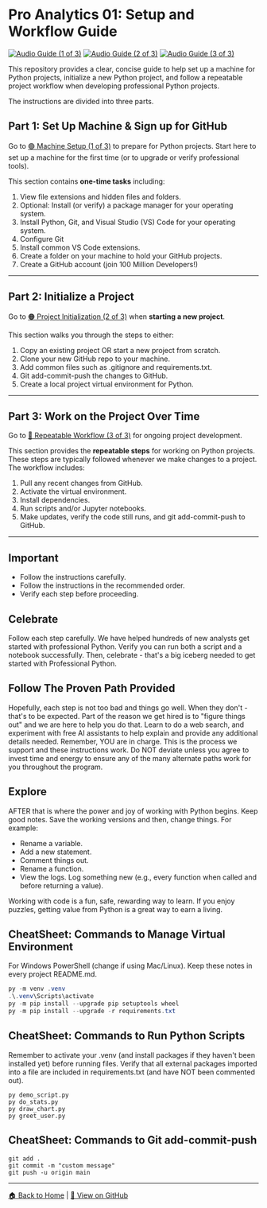 # Pro Analytics 01: Setup and Workflow Guide

[![Audio Guide (1 of 3)](https://img.shields.io/badge/Audio%20Guide-1%20of%203-brightgreen)](https://denisecase.github.io/pro-analytics-01/01-machine-setup/MACHINE-SETUP.html)  [![Audio Guide (2 of 3)](https://img.shields.io/badge/Audio%20Guide-2%20of%203-orange)](https://denisecase.github.io/pro-analytics-01/02-project-initialization/PROJECT-INITIALIZATION.html)  [![Audio Guide (3 of 3)](https://img.shields.io/badge/Audio%20Guide-3%20of%203-blue)](https://denisecase.github.io/pro-analytics-01/03-repeatable-workflow/REPEATABLE-WORKFLOW.html)

This repository provides a clear, concise guide to help set up a machine for Python projects, 
initialize a new Python project, and follow a repeatable project workflow 
when developing professional Python projects. 

The instructions are divided into three parts.

## Part 1: Set Up Machine & Sign up for GitHub
Go to [🟢 Machine Setup (1 of 3)](https://denisecase.github.io/pro-analytics-01/01-machine-setup/MACHINE-SETUP.html) to prepare for Python projects.
Start here to set up a machine for the first time (or to upgrade or verify professional tools).

This section contains **one-time tasks** including:
1. View file extensions and hidden files and folders.
2. Optional: Install (or verify) a package manager for your operating system.
3. Install Python, Git, and Visual Studio (VS) Code for your operating system.
4. Configure Git
5. Install common VS Code extensions.
6. Create a folder on your machine to hold your GitHub projects. 
7. Create a GitHub account (join 100 Million Developers!)

---

## Part 2: Initialize a Project
Go to [🟠 Project Initialization (2 of 3)](https://denisecase.github.io/pro-analytics-01/02-project-initialization/PROJECT-INITIALIZATION.html)  when **starting a new project**.

This section walks you through the steps to either:
1. Copy an existing project OR start a new project from scratch.
2. Clone your new GitHub repo to your machine. 
3. Add common files such as .gitignore and requirements.txt.
4. Git add-commit-push the changes to GitHub.
5. Create a local project virtual environment for Python.

---

## Part 3: Work on the Project Over Time
Go to [🔵 Repeatable Workflow (3 of 3)](https://denisecase.github.io/pro-analytics-01/03-repeatable-workflow/REPEATABLE-WORKFLOW.html) for ongoing project development.

This section provides the **repeatable steps** for working on Python projects. 
These steps are typically followed whenever we make changes to a project. The workflow includes:
1. Pull any recent changes from GitHub.
2. Activate the virtual environment.
3. Install dependencies.
4. Run scripts and/or Jupyter notebooks.
5. Make updates, verify the code still runs, and git add-commit-push to GitHub. 

---

## Important

- Follow the instructions carefully.
- Follow the instructions in the recommended order.
- Verify each step before proceeding. 

## Celebrate
Follow each step carefully. 
We have helped hundreds of new analysts get started with professional Python. 
Verify you can run both a script and a notebook successfully. 
Then, celebrate - that's a big iceberg needed to get started with Professional Python.

## Follow The Proven Path Provided
Hopefully, each step is not too bad and things go well. 
When they don't - that's to be expected. 
Part of the reason we get hired is to "figure things out" and we are here to help you do that. 
Learn to do a web search, and experiment with free AI assistants to help explain and provide any additional details needed. 
Remember, YOU are in charge. 
This is the process we support and these instructions work. 
Do NOT deviate unless you agree to invest time and energy to ensure any of the many alternate paths work for you throughout the program. 

## Explore

AFTER that is where the power and joy of working with Python begins. 
Keep good notes. 
Save the working versions and then, change things. For example:

- Rename a variable. 
- Add a new statement. 
- Comment things out.
- Rename a function. 
- View the logs. Log something new (e.g., every function when called and before returning a value).

Working with code is a fun, safe, rewarding way to learn. 
If you enjoy puzzles, getting value from Python is a great way to earn a living. 

## CheatSheet: Commands to Manage Virtual Environment

For Windows PowerShell (change if using Mac/Linux). 
Keep these notes in every project README.md.

```powershell
py -m venv .venv
.\.venv\Scripts\activate
py -m pip install --upgrade pip setuptools wheel
py -m pip install --upgrade -r requirements.txt
```

## CheatSheet: Commands to Run Python Scripts

Remember to activate your .venv (and install packages if they haven't been installed yet) before running files.
Verify that all external packages imported into a file are included in requirements.txt (and have NOT been commented out).

```shell
py demo_script.py
py do_stats.py
py draw_chart.py
py greet_user.py
```

## CheatSheet: Commands to Git add-commit-push

```shell
git add .
git commit -m "custom message"
git push -u origin main
```

---

[🏠 Back to Home](https://denisecase.github.io/pro-analytics-01/) | [🔗 View on GitHub](https://github.com/denisecase/pro-analytics-01)
